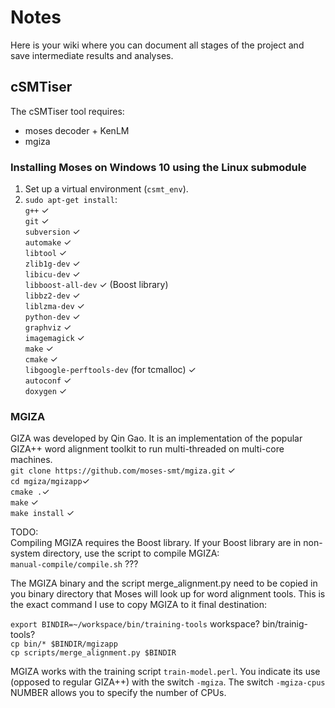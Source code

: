 # Notes
Here is your wiki where you can document all stages of the project and save intermediate results and analyses.

## cSMTiser
The cSMTiser tool requires:<br>
* moses decoder + KenLM
* mgiza

### Installing Moses on Windows 10 using the Linux submodule
1. Set up a virtual environment (`csmt_env`).<br>
2. `sudo apt-get install`:<br>
   `g++` ✓  <br>
   `git` ✓ <br>
   `subversion` ✓ <br>
   `automake` ✓ <br>
   `libtool` ✓ <br>
   `zlib1g-dev` ✓ <br>
   `libicu-dev` ✓ <br>
   `libboost-all-dev` ✓ (Boost library)<br>
   `libbz2-dev` ✓ <br>
   `liblzma-dev` ✓ <br>
   `python-dev` ✓ <br>
   `graphviz` ✓     <br>
   `imagemagick` ✓ <br>
   `make` ✓ <br>
   `cmake` ✓ <br>
   `libgoogle-perftools-dev` (for tcmalloc) ✓  <br>
   `autoconf` ✓ <br>
   `doxygen` ✓ <br>
   
### MGIZA
GIZA was developed by Qin Gao. It is an implementation of the popular GIZA++ word alignment toolkit to run multi-threaded on multi-core machines.<br>
`git clone https://github.com/moses-smt/mgiza.git` ✓ <br>
`cd mgiza/mgizapp`✓ <br>
`cmake .`✓ <br>
`make` ✓ <br>
`make install` ✓ <br>

TODO:<br>
Compiling MGIZA requires the Boost library. If your Boost library are in non-system directory, use the script to compile MGIZA:<br>
`manual-compile/compile.sh` ??? <br>
   
The MGIZA binary and the script merge_alignment.py need to be copied in you binary directory that Moses will look up for word alignment tools. This is the exact command I use to copy MGIZA to it final destination:<br>

`export BINDIR=~/workspace/bin/training-tools` workspace? bin/trainig-tools? <br> 
`cp bin/* $BINDIR/mgizapp`<br> 
`cp scripts/merge_alignment.py $BINDIR` <br>

MGIZA works with the training script `train-model.perl`. You indicate its use (opposed to regular GIZA++) with the switch `-mgiza`. The switch `-mgiza-cpus` NUMBER allows you to specify the number of CPUs. 
